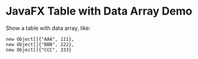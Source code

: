 JavaFX Table with Data Array Demo
=================================

Show a table with data array, like:

```
new Object[]{"AAA", 111},
new Object[]{"BBB", 222},
new Object[]{"CCC", 333}
```

